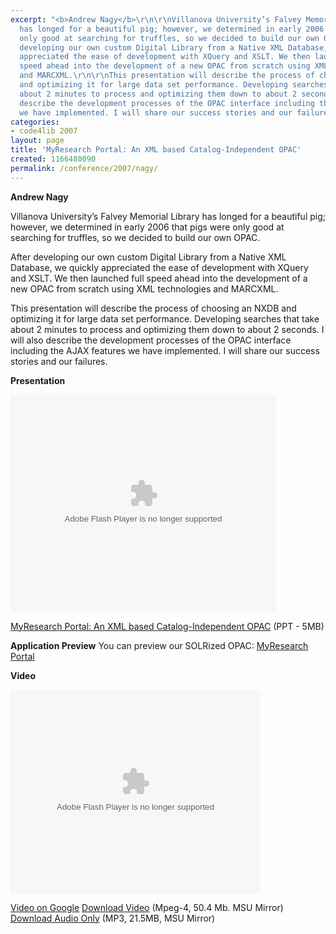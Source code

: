 ```yaml
---
excerpt: "<b>Andrew Nagy</b>\r\n\r\nVillanova University’s Falvey Memorial Library
  has longed for a beautiful pig; however, we determined in early 2006 that pigs were
  only good at searching for truffles, so we decided to build our own OPAC.\r\n\r\nAfter
  developing our own custom Digital Library from a Native XML Database, we quickly
  appreciated the ease of development with XQuery and XSLT. We then launched full
  speed ahead into the development of a new OPAC from scratch using XML technologies
  and MARCXML.\r\n\r\nThis presentation will describe the process of choosing an NXDB
  and optimizing it for large data set performance. Developing searches that take
  about 2 minutes to process and optimizing them down to about 2 seconds. I will also
  describe the development processes of the OPAC interface including the AJAX features
  we have implemented. I will share our success stories and our failures.\r"
categories:
- code4lib 2007
layout: page
title: 'MyResearch Portal: An XML based Catalog-Independent OPAC'
created: 1166480090
permalink: /conference/2007/nagy/
---
```

<b>Andrew Nagy</b>

Villanova University’s Falvey Memorial Library has longed for a beautiful pig; however, we determined in early 2006 that pigs were only good at searching for truffles, so we decided to build our own OPAC.

After developing our own custom Digital Library from a Native XML Database, we quickly appreciated the ease of development with XQuery and XSLT. We then launched full speed ahead into the development of a new OPAC from scratch using XML technologies and MARCXML.

This presentation will describe the process of choosing an NXDB and optimizing it for large data set performance. Developing searches that take about 2 minutes to process and optimizing them down to about 2 seconds. I will also describe the development processes of the OPAC interface including the AJAX features we have implemented. I will share our success stories and our failures.

<b>Presentation</b>

<object type="application/x-shockwave-flash" data="https://s3.amazonaws.com:443/slideshare/ssplayer.swf?id=34979&doc=code4lib-2007-myresearch-portal-15428" width="425" height="348"><param name="movie" value="https://s3.amazonaws.com:443/slideshare/ssplayer.swf?id=34979&doc=code4lib-2007-myresearch-portal-15428" /></object>

<a href="http://library.villanova.edu/technical/MyResearch Portal.ppt">MyResearch Portal: An XML based Catalog-Independent OPAC</a> (PPT - 5MB)

<b>Application Preview</b>
You can preview our SOLRized OPAC: <a href="http://research.library.villanova.edu/">MyResearch Portal</a>

<b>Video</b>

<embed style="width:400px; height:326px;" id="VideoPlayback" type="application/x-shockwave-flash" src="http://video.google.com/googleplayer.swf?docId=8097565500704996437&hl=en" flashvars=""> </embed>

<a href="http://video.google.com/videoplay?docid=8097565500704996437">Video on Google</a>
<a href="http://streaming.msu.edu/storemedia/download/ebyryan/code4lib07/code4lib07_pres_myresearch_portal_nagy.mp4">Download Video</a> (Mpeg-4, 50.4 Mb. MSU Mirror)
<a href="http://streaming.msu.edu/storemedia/download/ebyryan/c4l07audio/code4lib07_pres_myresearch_portal_nagy.mp3">Download Audio Only</a> (MP3, 21.5MB, MSU Mirror)
